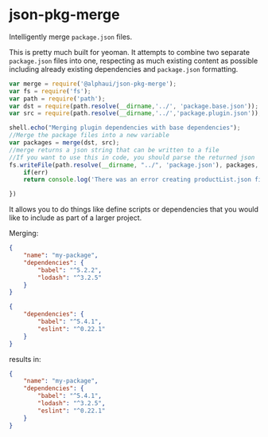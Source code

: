 # json-pkg-merge

Intelligently merge `package.json` files.

This is pretty much built for yeoman. It attempts to combine two separate `package.json` files into one, respecting as much existing content as possible including already existing dependencies and `package.json` formatting.

```javascript
var merge = require('@alphaui/json-pkg-merge');
var fs = require('fs');
var path = require('path');
var dst = require(path.resolve(__dirname,'../', 'package.base.json'));
var src = require(path.resolve(__dirname,'../','package.plugin.json'));

shell.echo("Merging plugin dependencies with base dependencies");
//Merge the package files into a new variable
var packages = merge(dst, src);
//merge returns a json string that can be written to a file
//If you want to use this in code, you should parse the returned json
fs.writeFile(path.resolve(__dirname, "../", 'package.json'), packages, 'utf-8', function(err){
	if(err)
	return console.log('There was an error creating productList.json file: ', err);

})
```

It allows you to do things like define scripts or dependencies that you would like to include as part of a larger project.

Merging:

```json
{
	"name": "my-package",
	"dependencies": {
		"babel": "^5.2.2",
		"lodash": "^3.2.5"
	}
}
```

```json
{
	"dependencies": {
		"babel": "^5.4.1",
		"eslint": "^0.22.1"
	}
}
```

results in:

```json
{
	"name": "my-package",
	"dependencies": {
		"babel": "^5.4.1",
		"lodash": "^3.2.5",
		"eslint": "^0.22.1"
	}
}
```
